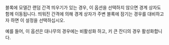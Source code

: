 블록에 모델간 랜덤 간격 띄우기가 있는 경우, 이 옵션을 선택하지 않으면 경계 상자도 함께 이동됩니다. 띄워진 간격에 의해 경계 상자가 주변 블록에 잠기는 경우를 대비하고자 하면 이 설정을 선택하십시오.

예를 들어, 이 옵션은 대나무의 경우에는 비활성화 하고, 키 큰 잔디의 경우 활성화합니다.